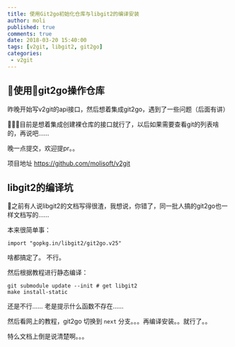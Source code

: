 ```yaml
---
title: 使用Git2go初始化仓库与libgit2的编译安装
author: moli
published: true
comments: true
date: 2018-03-20 15:40:00
tags: [v2git, libgit2, git2go]
categories:
 - v2git
---
```


## 使用git2go操作仓库

昨晚开始写v2git的api接口，然后想着集成git2go，遇到了一些问题（后面有讲）

目前是想着集成创建裸仓库的接口就行了，以后如果需要查看git的列表啥的，再说吧……

晚一点提交，欢迎提pr。。

项目地址 https://github.com/molisoft/v2git

## libgit2的编译坑

之前有人说libgit2的文档写得很渣，我想说，你错了，同一批人搞的git2go也一样文档写的……

本来很简单事：

```
import "gopkg.in/libgit2/git2go.v25"
```

啥都搞定了。
不行。

然后根据教程进行静态编译： 
```
git submodule update --init # get libgit2
make install-static
```

还是不行…… 老是提示什么函数不存在……

然后看网上的教程，git2go 切换到 `next` 分支。。。再编译安装。。就行了。。

特么文档上倒是说清楚啊。。。